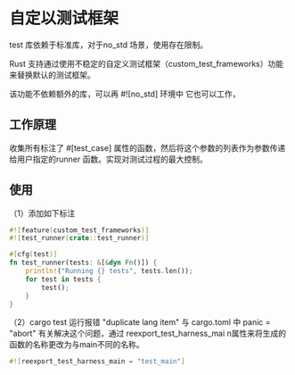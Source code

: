# 自定以测试框架
test 库依赖于标准库，对于no_std 场景，使用存在限制。

Rust 支持通过使用不稳定的自定义测试框架（custom_test_frameworks）功能来替换默认的测试框架。

该功能不依赖额外的库，可以再 #![no_std] 环境中 它也可以工作，

## 工作原理
收集所有标注了 #[test_case] 属性的函数，然后将这个参数的列表作为参数传递给用户指定的runner 函数。实现对测试过程的最大控制。

## 使用
（1）添加如下标注
```rust
#![feature(custom_test_frameworks)]
#![test_runner(crate::test_runner)]

#[cfg(test)]
fn test_runner(tests: &[&dyn Fn()]) {
    println!("Running {} tests", tests.len());
    for test in tests {
        test();
    }
}
```
（2）cargo test 运行报错 "duplicate lang item"
与 cargo.toml 中 panic = "abort" 有关解决这个问题，通过 reexport_test_harness_mai n属性来将生成的函数的名称更改为与main不同的名称。
```rust
#![reexport_test_harness_main = "test_main"]

```
